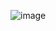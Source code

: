 ![image](https://user-images.githubusercontent.com/70800965/222517911-48ec300d-06f8-4823-870b-36112b1c05bb.png)

